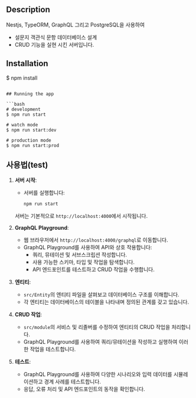 ## Description

Nestjs, TypeORM, GraphQL 그리고 PostgreSQL을 사용하여

- 설문지 객관식 문항 데이터베이스 설계
- CRUD 기능을 실현 시킨 서버입니다.

## Installation

$ npm install

````

## Running the app

```bash
# development
$ npm run start

# watch mode
$ npm run start:dev

# production mode
$ npm run start:prod
````

## 사용법(test)

1. **서버 시작**:

   - 서버를 실행합니다:

     ```bash
     npm run start
     ```

   서버는 기본적으로 `http://localhost:4000`에서 시작됩니다.

2. **GraphQL Playground**:

   - 웹 브라우저에서 `http://localhost:4000/graphql`로 이동합니다.
   - GraphQL Playground를 사용하여 API와 상호 작용합니다:
     - 쿼리, 뮤테이션 및 서브스크립션 작성합니다.
     - 사용 가능한 스키마, 타입 및 작업을 탐색합니다.
     - API 엔드포인트를 테스트하고 CRUD 작업을 수행합니다.

3. **엔티티**:

   - `src/Entity`의 엔티티 파일을 살펴보고 데이터베이스 구조를 이해합니다.
   - 각 엔티티는 데이터베이스의 테이블을 나타내며 정의된 관계를 갖고 있습니다.

4. **CRUD 작업**:

   - `src/module`의 서비스 및 리졸버를 수정하여 엔티티의 CRUD 작업을 처리합니다.
   - GraphQL Playground를 사용하여 쿼리/뮤테이션을 작성하고 실행하여 이러한 작업을 테스트합니다.

5. **테스트**:
   - GraphQL Playground를 사용하여 다양한 시나리오와 입력 데이터를 시뮬레이션하고 경계 사례를 테스트합니다.
   - 응답, 오류 처리 및 API 엔드포인트의 동작을 확인합니다.

```

```
